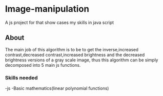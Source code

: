 # Image-manipulation
A js project for that show cases my skills in java script

## About
The main job of this algorithm is to be to get the inverse,increased contrast,decreased contrast,increased brightness and the decreased brightness versions
of a gray scale image, thus this algorithm can be simply decomposed into 5 main js functions.

### Skills needed
-js
-Basic mathematics(linear polynomial functions)
